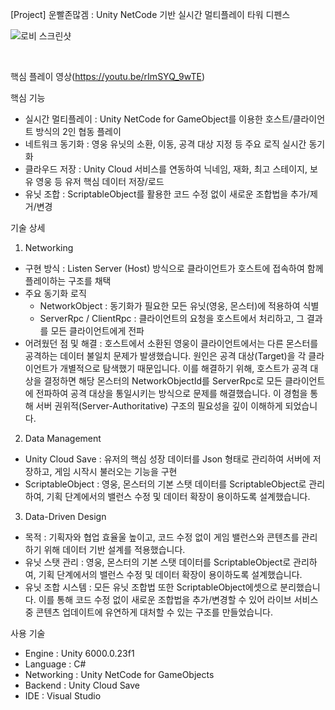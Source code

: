 [Project] 운빨존많겜 : Unity NetCode 기반 실시간 멀티플레이 타워 디펜스

![로비 스크린샷](https://github.com/user-attachments/assets/eb2cec8a-f65b-45f2-9be7-7909d9f4b6e8)

<br>

핵심 플레이 영상(https://youtu.be/rImSYQ_9wTE)
<br>

핵심 기능
- 실시간 멀티플레이 : Unity NetCode for GameObject를 이용한 호스트/클라이언트 방식의 2인 협동 플레이
- 네트워크 동기화 : 영웅 유닛의 소환, 이동, 공격 대상 지정 등 주요 로직 실시간 동기화
- 클라우드 저장 : Unity Cloud 서비스를 연동하여 닉네임, 재화, 최고 스테이지, 보유 영웅 등 유저 핵심 데이터 저장/로드
- 유닛 조합 : ScriptableObject를 활용한 코드 수정 없이 새로운 조합법을 추가/제거/변경

기술 상세
1. Networking
  - 구현 방식 : Listen Server (Host) 방식으로 클라이언트가 호스트에 접속하여 함께 플레이하는 구조를 채택
  - 주요 동기화 로직
    - NetworkObject : 동기화가 필요한 모든 유닛(영웅, 몬스터)에 적용하여 식별
    - ServerRpc / ClientRpc : 클라이언트의 요청을 호스트에서 처리하고, 그 결과를 모든 클라이언트에게 전파
  - 어려웠던 점 및 해결 : 호스트에서 소환된 영웅이 클라이언트에서는 다른 몬스터를 공격하는 데이터 불일치 문제가 발생했습니다.
                        원인은 공격 대상(Target)을 각 클라이언트가 개별적으로 탐색했기 때문입니다. 이를 해결하기 위해,
                        호스트가 공격 대상을 결정하면 해당 몬스터의 NetworkObjectId를 ServerRpc로 모든 클라이언트에 전파하여 공격 대상을 통일시키는 방식으로 문제를 해결했습니다.
                        이 경험을 통해 서버 권위적(Server-Authoritative) 구조의 필요성을 깊이 이해하게 되었습니다.

2. Data Management
  - Unity Cloud Save : 유저의 핵심 성장 데이터를 Json 형태로 관리하여 서버에 저장하고, 게임 시작시 불러오는 기능을 구현
  - ScriptableObject : 영웅, 몬스터의 기본 스탯 데이터를 ScriptableObject로 관리하여, 기획 단계에서의 밸런스 수정 및 데이터 확장이 용이하도록 설계했습니다.

3. Data-Driven Design
  - 목적 : 기획자와 협업 효율울 높이고, 코드 수정 없이 게임 밸런스와 콘텐츠를 관리하기 위해 데이터 기반 설계를 적용했습니다.
  - 유닛 스탯 관리 : 영웅, 몬스터의 기본 스탯 데이터를 ScriptableObject로 관리하여, 기획 단계에서의 밸런스 수정 및 데이터 확장이 용이하도록 설계했습니다.
  - 유닛 조합 시스템 : 모든 유닛 조합법 또한  ScriptableObject에셋으로 분리했습니다. 이를 통해 코드 수정 없이 새로운 조합법을 추가/변경할 수 있어 라이브 서비스 중 콘텐츠 업데이트에 유연하게 대처할 수 있는 구조를 만들었습니다.

사용 기술
- Engine : Unity 6000.0.23f1
- Language : C#
- Networking : Unity NetCode for GameObjects
- Backend : Unity Cloud Save
- IDE : Visual Studio
